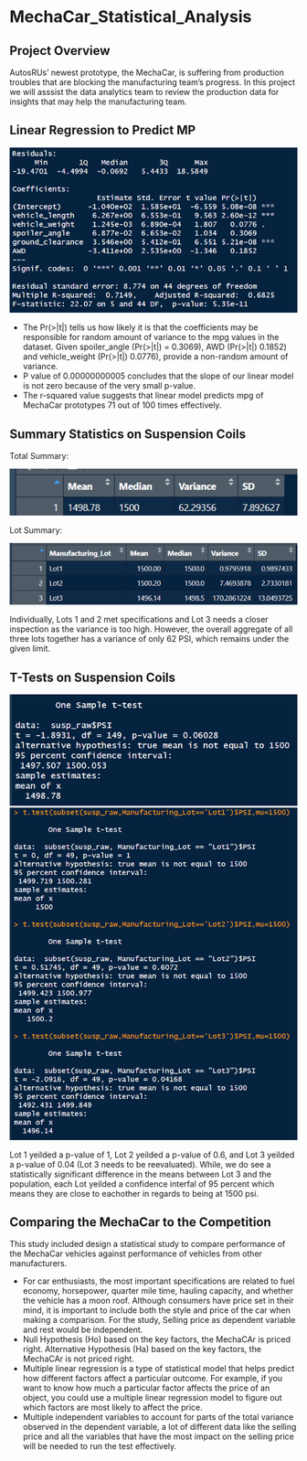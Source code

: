 # MechaCar_Statistical_Analysis
## Project Overview
AutosRUs’ newest prototype, the MechaCar, is suffering from production troubles that are blocking the manufacturing team’s progress. In this project we will asssist the data analytics team to review the production data for insights that may help the manufacturing team.

## Linear Regression to Predict MP

![](Resources/1.PNG)
  - The Pr(>|t|) tells us how likely it is that the coefficients may be responsible for random amount of variance to the mpg values in the dataset. Given spoiler_angle (Pr(>|t|) = 0.3069), AWD (Pr(>|t|) 0.1852) and vehicle_weight (Pr(>|t|) 0.0776), provide a non-random amount of variance.
  - P value of 0.00000000005 concludes that the slope of our linear model is not zero because of the very small p-value.
  - The r-squared value suggests that linear model predicts mpg of MechaCar prototypes 71 out of 100 times effectively.
## Summary Statistics on Suspension Coils
Total Summary:

![](Resources/2.PNG)

Lot Summary: 

![](Resources/3.PNG)

Individually, Lots 1 and 2 met specifications and Lot 3 needs a closer inspection as the variance is too high. However, the overall aggregate of all three 
lots together has a variance of only 62 PSI, which remains under the given limit.

## T-Tests on Suspension Coils
![](Resources/4.PNG)
![](Resources/5.PNG)

Lot 1 yeilded a p-value of 1, Lot 2 yeilded a p-value of 0.6, and Lot 3 yeilded a p-value of 0.04 (Lot 3 needs to be reevaluated). While, we do see a statistically significant difference in the means between Lot 3 and the population, each Lot yeilded a confidence interfal of 95 percent which means they are close to eachother in regards to being at 1500 psi.

## Comparing the MechaCar to the Competition
This study included design a statistical study to compare performance of the MechaCar vehicles against performance of vehicles from other manufacturers.
  - For car enthusiasts, the most important specifications are related to fuel economy, horsepower, quarter mile time, hauling capacity, and whether the vehicle has a moon roof. Although consumers have price set in their mind, it is important to include both the style and price of the car when making a comparison. For the study, Selling price as dependent variable and rest would be independent.
  -  Null Hypothesis (Ho) based on the key factors, the MechaCAr is priced right. Alternative Hypothesis (Ha) based on the key factors, the MechaCAr is not priced right.
  -  Multiple linear regression is a type of statistical model that helps predict how different factors affect a particular outcome. For example, if you want to know how much a particular factor affects the price of an object, you could use a multiple linear regression model to figure out which factors are most likely to affect the price.
  -  Multiple independent variables to account for parts of the total variance observed in the dependent variable, a lot of different data like the selling price and all the variables that have the most impact on the selling price will be needed to run the test effectively.
